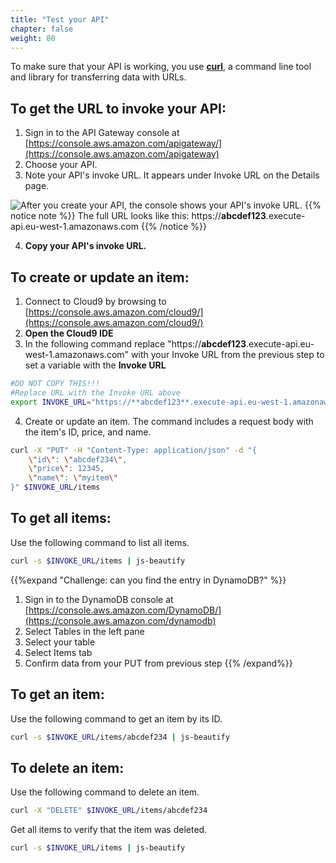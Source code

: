 ```yaml
---
title: "Test your API"
chapter: false
weight: 80
---
```


To make sure that your API is working, you use [**curl**](https://curl.se/), a command line tool and library for transferring data with URLs.

## To get the URL to invoke your API:
1. Sign in to the API Gateway console at [https://console.aws.amazon.com/apigateway/](https://console.aws.amazon.com/apigateway)
2. Choose your API.
3. Note your API's invoke URL. It appears under Invoke URL on the Details page. 

![After you create your API, the console shows your API's invoke URL.](/images/ddb-invoke-url.png)
{{% notice note %}}
The full URL looks like this: https://**abcdef123**.execute-api.eu-west-1.amazonaws.com
{{% /notice %}}

4. **Copy your API's invoke URL.**

## To create or update an item:

1. Connect to Cloud9 by browsing to [https://console.aws.amazon.com/cloud9/](https://console.aws.amazon.com/cloud9/)
2. **Open the Cloud9 IDE** 
3. In the following command replace "https://**abcdef123**.execute-api.eu-west-1.amazonaws.com" with your Invoke URL from the previous step to set a variable with the **Invoke URL**

```bash
#DO NOT COPY THIS!!!
#Replace URL with the Invoke URL above
export INVOKE_URL="https://**abcdef123**.execute-api.eu-west-1.amazonaws.com"
```

4. Create or update an item. The command includes a request body with the item's ID, price, and name. 

```bash
curl -X "PUT" -H "Content-Type: application/json" -d "{
    \"id\": \"abcdef234\",
    \"price\": 12345,
    \"name\": \"myitem\"
}" $INVOKE_URL/items

```

## To get all items:

Use the following command to list all items.

```bash
curl -s $INVOKE_URL/items | js-beautify 
```

{{%expand "Challenge: can you find the entry in DynamoDB?" %}}
1. Sign in to the DynamoDB console at [https://console.aws.amazon.com/DynamoDB/](https://console.aws.amazon.com/dynamodb)
2. Select Tables in the left pane
3. Select your table
4. Select Items tab
5. Confirm data from your PUT from previous step
{{% /expand%}}

## To get an item:
Use the following command to get an item by its ID.

```bash
curl -s $INVOKE_URL/items/abcdef234 | js-beautify
```

## To delete an item:

Use the following command to delete an item.
```bash
curl -X "DELETE" $INVOKE_URL/items/abcdef234
```
Get all items to verify that the item was deleted.
```bash
curl -s $INVOKE_URL/items | js-beautify
```

